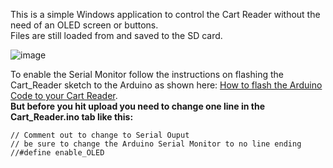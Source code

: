 This is a simple Windows application to control the Cart Reader without the need of an OLED screen or buttons.   
Files are still loaded from and saved to the SD card.   

![image](https://dl.dropboxusercontent.com/s/txxlylb3kdt2mnb/crcontrol.jpg?dl=1)     

To enable the Serial Monitor follow the instructions on flashing the Cart_Reader sketch to the Arduino as shown here: [How to flash the Arduino Code to your Cart Reader](https://github.com/sanni/cartreader/wiki/How-to-flash-the-Arduino).    
**But before you hit upload you need to change one line in the Cart_Reader.ino tab like this:**   

```
// Comment out to change to Serial Ouput
// be sure to change the Arduino Serial Monitor to no line ending
//#define enable_OLED
```
